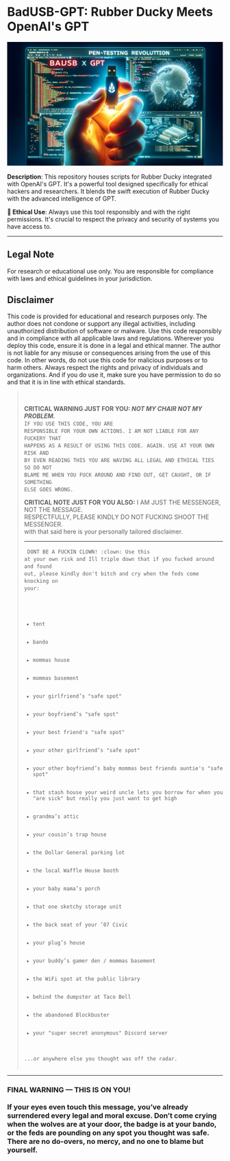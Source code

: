 # BadUSB-GPT: Rubber Ducky Meets OpenAI's GPT

![BadUSB x GPT](https://github.com/ryanshatch/Rubber-Ducky-and-GPT/blob/main/banner.png)

**Description**: This repository houses scripts for Rubber Ducky integrated with OpenAI's GPT. It's a powerful tool designed specifically for ethical hackers and researchers. It blends the swift execution of Rubber Ducky with the advanced intelligence of GPT.

**🔐 Ethical Use**: Always use this tool responsibly and with the right permissions. It's crucial to respect the privacy and security of systems you have access to.

---

## Legal Note

For research or educational use only. You are responsible for compliance with laws and ethical guidelines in your jurisdiction.
## Disclaimer
This code is provided for educational and research purposes only. The author does not condone or support any illegal activities, including unauthorized distribution of software or malware. Use this code responsibly and in compliance with all applicable laws and regulations. Wherever you deploy this code, ensure it is done in a legal and ethical manner. The author is not liable for any misuse or consequences arising from the use of this code. In other words, do not use this code for malicious purposes or to harm others. Always respect the rights and privacy of individuals and organizations. And if you do use it, make sure you have permission to do so and that it is in line with ethical standards.
> <br>
> 
> **CRITICAL WARNING JUST FOR YOU: *NOT MY CHAIR NOT MY PROBLEM.*** <br><code>IF YOU USE THIS CODE, YOU ARE RESPONSIBLE FOR YOUR OWN ACTIONS. I AM NOT LIABLE FOR ANY FUCKERY THAT HAPPENS AS A RESULT OF USING THIS CODE. AGAIN. USE AT YOUR OWN RISK AND BY EVEN READING THIS YOU ARE WAVING ALL LEGAL AND ETHICAL TIES SO DO NOT BLAME ME WHEN YOU FUCK AROUND AND FIND OUT, GET CAUGHT, OR IF SOMETHING ELSE GOES WRONG.</code>
>
> **CRITICAL NOTE JUST FOR YOU ALSO:** I AM JUST THE MESSENGER, NOT THE MESSAGE.<br> RESPECTFULLY, PLEASE KINDLY DO NOT FUCKING SHOOT THE MESSENGER.<br> with that said here is your personally tailored disclaimer.<hr>
> <code>
> DONT BE A FUCKIN CLOWN! :clown: Use this at your own risk and Ill triple down that if you fucked around and found out, please kindly don't bitch and cry when the feds come knocking on your:
> <ul>
>   <li>tent</li>
>   <li>bando</li>
>   <li>mommas house</li>
>   <li>mommas basement</li>
>   <li>your girlfriend’s "safe spot"</li>
>   <li>your boyfriend’s "safe spot"</li>
>   <li>your best friend's "safe spot"</li>
>   <li>your other girlfriend’s "safe spot"</li>
>   <li>your other boyfriend’s baby mommas best friends auntie's "safe spot"</li>
>   <li>that stash house your weird uncle lets you borrow for when you "are sick" but really you just want to get high</li>
>   <li>grandma’s attic</li>
>   <li>your cousin’s trap house</li>
>   <li>the Dollar General parking lot</li>
>   <li>the local Waffle House booth</li>
>   <li>your baby mama’s porch</li>
>   <li>that one sketchy storage unit</li>
>   <li>the back seat of your ’07 Civic</li>
>   <li>your plug’s house</li>
>   <li>your buddy’s gamer den / mommas basement</li>
>   <li>the WiFi spot at the public library</li>
>   <li>behind the dumpster at Taco Bell</li>
>   <li>the abandoned Blockbuster</li>
>   <li>your "super secret anonymous" Discord server</li>
> </ul>
> ...or anywhere else you thought was off the radar. </code>
> <br><br>
<hr>
<h3>
FINAL WARNING — THIS IS ON YOU!<br><br>
If your eyes even touch this message, you’ve already surrendered every legal and moral excuse. Don’t come crying when the wolves are at your door, the badge is at your bando, or the feds are pounding on any spot you thought was safe. There are no do-overs, no mercy, and no one to blame but yourself.
</h3>